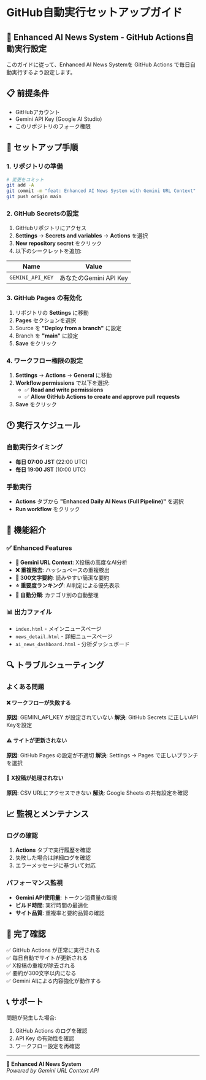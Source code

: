 # GitHub自動実行セットアップガイド

## 🚀 Enhanced AI News System - GitHub Actions自動実行設定

このガイドに従って、Enhanced AI News Systemを GitHub Actions で毎日自動実行するよう設定します。

## 📋 前提条件

- GitHubアカウント
- Gemini API Key (Google AI Studio)
- このリポジトリのフォーク権限

## 🔧 セットアップ手順

### 1. リポジトリの準備

```bash
# 変更をコミット
git add -A
git commit -m "feat: Enhanced AI News System with Gemini URL Context"
git push origin main
```

### 2. GitHub Secretsの設定

1. GitHubリポジトリにアクセス
2. **Settings** → **Secrets and variables** → **Actions** を選択
3. **New repository secret** をクリック
4. 以下のシークレットを追加:

| Name | Value |
|------|-------|
| `GEMINI_API_KEY` | あなたのGemini API Key |

### 3. GitHub Pages の有効化

1. リポジトリの **Settings** に移動
2. **Pages** セクションを選択
3. Source を **"Deploy from a branch"** に設定
4. Branch を **"main"** に設定
5. **Save** をクリック

### 4. ワークフロー権限の設定

1. **Settings** → **Actions** → **General** に移動
2. **Workflow permissions** で以下を選択:
   - ✅ **Read and write permissions**
   - ✅ **Allow GitHub Actions to create and approve pull requests**
3. **Save** をクリック

## 🕐 実行スケジュール

### 自動実行タイミング
- **毎日 07:00 JST** (22:00 UTC)
- **毎日 19:00 JST** (10:00 UTC) 

### 手動実行
- **Actions** タブから **"Enhanced Daily AI News (Full Pipeline)"** を選択
- **Run workflow** をクリック

## 🎯 機能紹介

### ✅ Enhanced Features
- **🧠 Gemini URL Context**: X投稿の高度なAI分析
- **❌ 重複除去**: ハッシュベースの重複検出
- **📝 300文字要約**: 読みやすい簡潔な要約
- **⭐ 重要度ランキング**: AI判定による優先表示
- **🔄 自動分類**: カテゴリ別の自動整理

### 📊 出力ファイル
- `index.html` - メインニュースページ
- `news_detail.html` - 詳細ニュースページ  
- `ai_news_dashboard.html` - 分析ダッシュボード

## 🔍 トラブルシューティング

### よくある問題

#### ❌ ワークフローが失敗する
**原因**: GEMINI_API_KEY が設定されていない
**解決**: GitHub Secrets に正しいAPI Keyを設定

#### ⚠️ サイトが更新されない
**原因**: GitHub Pages の設定が不適切
**解決**: Settings → Pages で正しいブランチを選択

#### 🐛 X投稿が処理されない
**原因**: CSV URLにアクセスできない
**解決**: Google Sheets の共有設定を確認

## 📈 監視とメンテナンス

### ログの確認
1. **Actions** タブで実行履歴を確認
2. 失敗した場合は詳細ログを確認
3. エラーメッセージに基づいて対応

### パフォーマンス監視
- **Gemini API使用量**: トークン消費量の監視
- **ビルド時間**: 実行時間の最適化
- **サイト品質**: 重複率と要約品質の確認

## 🎉 完了確認

✅ GitHub Actions が正常に実行される  
✅ 毎日自動でサイトが更新される  
✅ X投稿の重複が除去される  
✅ 要約が300文字以内になる  
✅ Gemini AIによる内容強化が動作する  

## 📞 サポート

問題が発生した場合:
1. GitHub Actions のログを確認
2. API Key の有効性を確認  
3. ワークフロー設定を再確認

---

**🤖 Enhanced AI News System**  
*Powered by Gemini URL Context API*